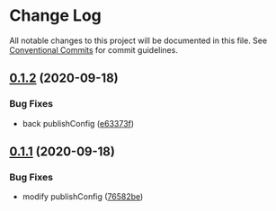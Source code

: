 # Change Log

All notable changes to this project will be documented in this file.
See [Conventional Commits](https://conventionalcommits.org) for commit guidelines.

## [0.1.2](https://github.com/releaseband/node-tools/compare/@releaseband/eslint-config@0.1.1...@releaseband/eslint-config@0.1.2) (2020-09-18)


### Bug Fixes

* back publishConfig ([e63373f](https://github.com/releaseband/node-tools/commit/e63373f50a5c313f0df0a70823c4449f6d6ca70b))





## [0.1.1](https://github.com/releaseband/node-tools/compare/@releaseband/eslint-config@0.1.0...@releaseband/eslint-config@0.1.1) (2020-09-18)


### Bug Fixes

* modify publishConfig ([76582be](https://github.com/releaseband/node-tools/commit/76582be56049baf4b1efb94c0a96334c55d4eb19))
